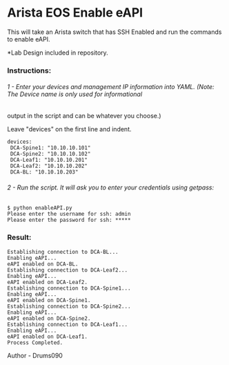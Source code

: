 # Arista EOS Enable eAPI

This will take an Arista switch that has SSH Enabled and run the commands
 to enable eAPI.
 
*Lab Design included in repository.

### Instructions: 

###### 1 -  Enter your devices and management IP information into YAML. (Note: The Device name is only used for informational
output in the script and can be whatever you choose.)

Leave "devices" on the first line and indent.

```
devices:
 DCA-Spine1: "10.10.10.101"
 DCA-Spine2: "10.10.10.102"
 DCA-Leaf1: "10.10.10.201"
 DCA-Leaf2: "10.10.10.202"
 DCA-BL: "10.10.10.203"
```
  
###### 2 - Run the script. It will ask you to enter your credentials using getpass:

```
$ python enableAPI.py
Please enter the username for ssh: admin
Please enter the password for ssh: *****
```

### Result:
```
Establishing connection to DCA-BL...
Enabling eAPI...
eAPI enabled on DCA-BL.
Establishing connection to DCA-Leaf2...
Enabling eAPI...
eAPI enabled on DCA-Leaf2.
Establishing connection to DCA-Spine1...
Enabling eAPI...
eAPI enabled on DCA-Spine1.
Establishing connection to DCA-Spine2...
Enabling eAPI...
eAPI enabled on DCA-Spine2.
Establishing connection to DCA-Leaf1...
Enabling eAPI...
eAPI enabled on DCA-Leaf1.
Process Completed.
```
 
Author - Drums090
